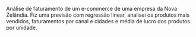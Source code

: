 Análise de faturamento de um e-commerce de uma empresa da Nova Zelândia. Fiz uma previsão com regressão linear, analisei os produtos mais vendidos, faturamentos por canal e cidades e média de lucro dos produtos por unidade.
